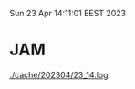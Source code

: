 Sun 23 Apr 14:11:01 EEST 2023
# JAM
<a href='./cache/202304/23_14.log'>./cache/202304/23_14.log</a>
